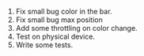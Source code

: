 1. Fix small bug color in the bar.
2. Fix small bug max position
3. Add some throttling on color change.
4. Test on physical device.
5. Write some tests.
